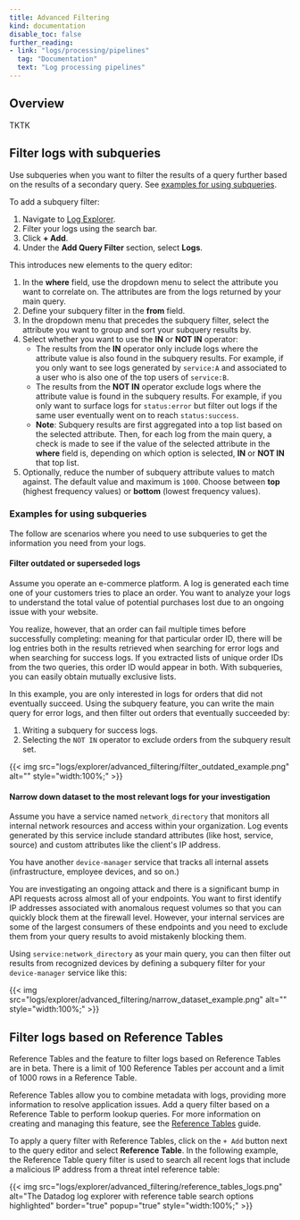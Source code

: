 ```yaml
---
title: Advanced Filtering
kind: documentation
disable_toc: false
further_reading:
- link: "logs/processing/pipelines"
  tag: "Documentation"
  text: "Log processing pipelines"
---
```


## Overview

TKTK

## Filter logs with subqueries

Use subqueries when you want to filter the results of a query further based on the results of a secondary query. See [examples for using subqueries](#examples-for-using-subqueries).

To add a subquery filter:

1. Navigate to [Log Explorer][1].
1. Filter your logs using the search bar. 
1. Click **+ Add**.
1. Under the **Add Query Filter** section, select **Logs**.

This introduces new elements to the query editor:

1. In the **where** field, use the dropdown menu to select the attribute you want to correlate on. The attributes are from the logs returned by your main query.
1. Define your subquery filter in the **from** field.
1. In the dropdown menu that precedes the subquery filter, select the attribute you want to group and sort your subquery results by.  
1. Select whether you want to use the **IN** or **NOT IN** operator:  
    - The results from the **IN** operator only include logs where the attribute value is also found in the subquery results. For example, if you only want to see logs generated by `service:A` and associated to a user who is also one of the top users of `service:B`.  
    - The results from the **NOT IN** operator exclude logs where the attribute value is found in the subquery results. For example, if you only want to surface logs for `status:error` but filter out logs if the same user eventually went on to reach `status:success`.  
    - **Note**: Subquery results are first aggregated into a top list based on the selected attribute. Then, for each log from the main query, a check is made to see if the value of the selected attribute in the **where** field is, depending on which option is selected, **IN** or **NOT IN** that top list.
1. Optionally, reduce the number of subquery attribute values to match against. The default value and maximum is `1000`. Choose between **top** (highest frequency values) or **bottom** (lowest frequency values).

### Examples for using subqueries

The follow are scenarios where you need to use subqueries to get the information you need from your logs.

#### Filter outdated or superseded logs

Assume you operate an e-commerce platform. A log is generated each time one of your customers tries to place an order. You want to analyze your logs to understand the total value of potential purchases lost due to an ongoing issue with your website.

You realize, however, that an order can fail multiple times before successfully completing: meaning for that particular order ID, there will be log entries both in the results retrieved when searching for error logs and when searching for success logs. If you extracted lists of unique order IDs from the two queries, this order ID would appear in both. With subqueries, you can easily obtain mutually exclusive lists.

In this example, you are only interested in logs for orders that did not eventually succeed. Using the subquery feature, you can write the main query for error logs, and then filter out orders that eventually succeeded by:

1. Writing a subquery for success logs.
1. Selecting the `NOT IN` operator to exclude orders from the subquery result set.

{{< img src="logs/explorer/advanced_filtering/filter_outdated_example.png" alt="" style="width:100%;" >}}

#### Narrow down dataset to the most relevant logs for your investigation

Assume you have a service named `network_directory` that monitors all internal network resources and access within your organization. Log events generated by this service include standard attributes (like host, service, source) and custom attributes like the client's IP address.

You have another `device-manager` service that tracks all internal assets (infrastructure, employee devices, and so on.)

You are investigating an ongoing attack and there is a significant bump in API requests across almost all of your endpoints. You want to first identify IP addresses associated with anomalous request volumes so that you can quickly block them at the firewall level. However, your internal services are some of the largest consumers of these endpoints and you need to exclude them from your query results to avoid mistakenly blocking them.

Using `service:network_directory` as your main query, you can then filter out results from recognized devices by defining a subquery filter for your `device-manager` service like this:

{{< img src="logs/explorer/advanced_filtering/narrow_dataset_example.png" alt="" style="width:100%;" >}}

## Filter logs based on Reference Tables

<div class="alert alert-warning">Reference Tables and the feature to filter logs based on Reference Tables are in beta. There is a limit of 100 Reference Tables per account and a limit of 1000 rows in a Reference Table.</div>

Reference Tables allow you to combine metadata with logs, providing more information to resolve application issues. Add a query filter based on a Reference Table to perform lookup queries. For more information on creating and managing this feature, see the [Reference Tables][2] guide.

To apply a query filter with Reference Tables, click on the `+ Add` button next to the query editor and select **Reference Table**. In the following example, the Reference Table query filter is used to search all recent logs that include a malicious IP address from a threat intel reference table:

{{< img src="logs/explorer/advanced_filtering/reference_tables_logs.png" alt="The Datadog log explorer with reference table search options highlighted" border="true" popup="true" style="width:100%;" >}}

[1]: https://app.datadoghq.com/logs
[2]: /integrations/guide/reference-tables/?tab=manualupload